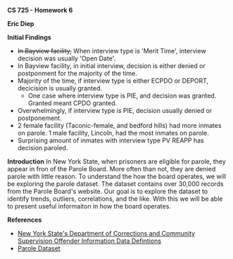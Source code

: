 **CS 725 - Homework 6**

**Eric Diep**

**Initial Findings**
 - ~~In Bayview facility,~~ When interview type is 'Merit Time', interview decision was usually 'Open Date'.
 - In Bayview facility, in initial interview, decision is either denied or postponment for the majority of the time.
 - Majority of the time, if interview type is either ECPDO or DEPORT, decicision is usually granted.
    - One case where interview type is PIE, and decision was granted. Granted meant CPDO granted.
 - Overwhelmingly, if interview type is PIE, decision usually denied or postponement.
 - 2 female facility (Taconic-female, and bedford hills) had more inmates on parole. 1 male facility, Lincoln, had the most inmates on parole.
 - Surprising amount of inmates with interview type PV REAPP has decision paroled.

**Introduction**
In New York State, when prisoners are eligible for parole, they appear in fron of the Parole Board. More often than not, they are denied parole with little reason. To understand the how the board operates, we will be exploring the parole dataset. The dataset contains over 30,000 records from the Parole Board's website. Our goal is to explore the dataset to identify trends, outliers, correlations, and the like. With this we will be able to present useful informaiton in how the board operates.

**References**
 - [New York State's Department of Corrections and Community Supervision Offender Information Data Defintions](http://www.doccs.ny.gov/calendardatadefinitions.html)
 - [Parole Dataset](http://www.cs.odu.edu/~mweigle/CS725-S18/HW6)